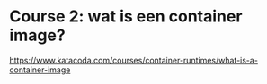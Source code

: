 # Course 2: wat is een container image?

https://www.katacoda.com/courses/container-runtimes/what-is-a-container-image
